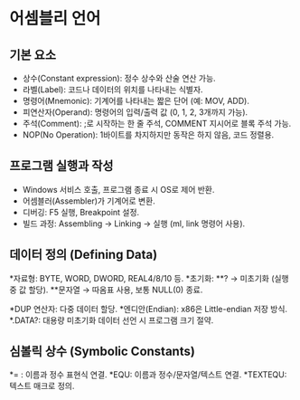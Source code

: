 # 어셈블리 언어 

## 기본 요소
* 상수(Constant expression): 정수 상수와 산술 연산 가능.
* 라벨(Label): 코드나 데이터의 위치를 나타내는 식별자.
* 명령어(Mnemonic): 기계어를 나타내는 짧은 단어 (예: MOV, ADD).
* 피연산자(Operand): 명령어의 입력/출력 값 (0, 1, 2, 3개까지 가능).
* 주석(Comment): ;로 시작하는 한 줄 주석, COMMENT 지시어로 블록 주석 가능.
* NOP(No Operation): 1바이트를 차지하지만 동작은 하지 않음, 코드 정렬용.

## 프로그램 실행과 작성
* Windows 서비스 호출, 프로그램 종료 시 OS로 제어 반환.
* 어셈블러(Assembler)가 기계어로 변환.
* 디버깅: F5 실행, Breakpoint 설정.
* 빌드 과정: Assembling → Linking → 실행 (ml, link 명령어 사용).

## 데이터 정의 (Defining Data)
*자료형: BYTE, WORD, DWORD, REAL4/8/10 등.
*초기화:
**? → 미초기화 (실행 중 값 할당).
**문자열 → 따옴표 사용, 보통 NULL(0) 종료.

*DUP 연산자: 다중 데이터 할당.
*엔디안(Endian): x86은 Little-endian 저장 방식.
*.DATA?: 대용량 미초기화 데이터 선언 시 프로그램 크기 절약.

## 심볼릭 상수 (Symbolic Constants)
*= : 이름과 정수 표현식 연결.
*EQU: 이름과 정수/문자열/텍스트 연결.
*TEXTEQU: 텍스트 매크로 정의.